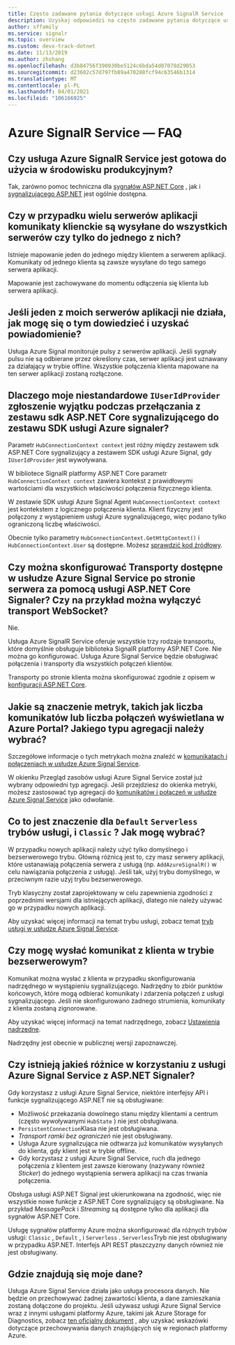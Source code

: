 ```yaml
---
title: Często zadawane pytania dotyczące usługi Azure SignalR Service
description: Uzyskaj odpowiedzi na często zadawane pytania dotyczące usługi Azure sygnalizującej, w tym Rozwiązywanie problemów i typowe scenariusze użycia.
author: sffamily
ms.service: signalr
ms.topic: overview
ms.custom: devx-track-dotnet
ms.date: 11/13/2019
ms.author: zhshang
ms.openlocfilehash: d3b84756f390930be5124c6bda54d07078d29053
ms.sourcegitcommit: d23602c57d797fb89a470288fcf94c63546b1314
ms.translationtype: MT
ms.contentlocale: pl-PL
ms.lasthandoff: 04/01/2021
ms.locfileid: "106166925"
---
```

# <a name="azure-signalr-service-faq"></a>Azure SignalR Service — FAQ

## <a name="is-azure-signalr-service-ready-for-production-use"></a>Czy usługa Azure SignalR Service jest gotowa do użycia w środowisku produkcyjnym?

Tak, zarówno pomoc techniczna dla [sygnałów ASP.NET Core](https://dotnet.microsoft.com/apps/aspnet/signalr) , jak i [sygnalizującego ASP.NET](/aspnet/signalr/overview/getting-started/introduction-to-signalr) jest ogólnie dostępna.

## <a name="when-there-are-multiple-application-servers-are-client-messages-sent-to-all-servers-or-just-one-of-them"></a>Czy w przypadku wielu serwerów aplikacji komunikaty klienckie są wysyłane do wszystkich serwerów czy tylko do jednego z nich?

Istnieje mapowanie jeden do jednego między klientem a serwerem aplikacji. Komunikaty od jednego klienta są zawsze wysyłane do tego samego serwera aplikacji.

Mapowanie jest zachowywane do momentu odłączenia się klienta lub serwera aplikacji.

## <a name="if-one-of-my-application-servers-is-down-how-can-i-find-it-and-get-notified"></a>Jeśli jeden z moich serwerów aplikacji nie działa, jak mogę się o tym dowiedzieć i uzyskać powiadomienie?

Usługa Azure Signal monitoruje pulsy z serwerów aplikacji.
Jeśli sygnały pulsu nie są odbierane przez określony czas, serwer aplikacji jest uznawany za działający w trybie offline. Wszystkie połączenia klienta mapowane na ten serwer aplikacji zostaną rozłączone.

## <a name="why-does-my-custom-iuseridprovider-throw-an-exception-when-im-switching-from-aspnet-core-signalr-sdk-to-azure-signalr-service-sdk"></a>Dlaczego moje niestandardowe `IUserIdProvider` zgłoszenie wyjątku podczas przełączania z zestawu sdk ASP.NET Core sygnalizującego do zestawu SDK usługi Azure signaler?

Parametr `HubConnectionContext context` jest różny między zestawem sdk ASP.NET Core sygnalizujący a zestawem SDK usługi Azure Signal, gdy `IUserIdProvider` jest wywoływana.

W bibliotece SignalR platformy ASP.NET Core parametr `HubConnectionContext context` zawiera kontekst z prawidłowymi wartościami dla wszystkich właściwości połączenia fizycznego klienta.

W zestawie SDK usługi Azure Signal Agent `HubConnectionContext context` jest kontekstem z logicznego połączenia klienta. Klient fizyczny jest połączony z wystąpieniem usługi Azure sygnalizującego, więc podano tylko ograniczoną liczbę właściwości.

Obecnie tylko parametry `HubConnectionContext.GetHttpContext()` i `HubConnectionContext.User` są dostępne.
Możesz [sprawdzić kod źródłowy](https://github.com/Azure/azure-signalr/blob/dev/src/Microsoft.Azure.SignalR/HubHost/ServiceHubConnectionContext.cs).

## <a name="can-i-configure-the-transports-available-in-azure-signalr-service-on-the-server-side-with-aspnet-core-signalr-for-example-can-i-disable-websocket-transport"></a>Czy można skonfigurować Transporty dostępne w usłudze Azure Signal Service po stronie serwera za pomocą usługi ASP.NET Core Signaler? Czy na przykład można wyłączyć transport WebSocket?

Nie.

Usługa Azure SignalR Service oferuje wszystkie trzy rodzaje transportu, które domyślnie obsługuje biblioteka SignalR platformy ASP.NET Core. Nie można go konfigurować. Usługa Azure Signal Service będzie obsługiwać połączenia i transporty dla wszystkich połączeń klientów.

Transporty po stronie klienta można skonfigurować zgodnie z opisem w [konfiguracji ASP.NET Core](/aspnet/core/signalr/configuration#configure-allowed-transports-1).

## <a name="what-is-the-meaning-of-metrics-like-message-count-or-connection-count-shown-in-the-azure-portal-which-kind-of-aggregation-type-should-i-choose"></a>Jakie są znaczenie metryk, takich jak liczba komunikatów lub liczba połączeń wyświetlana w Azure Portal? Jakiego typu agregacji należy wybrać?

Szczegółowe informacje o tych metrykach można znaleźć w [komunikatach i połączeniach w usłudze Azure Signal Service](signalr-concept-messages-and-connections.md).

W okienku Przegląd zasobów usługi Azure Signal Service został już wybrany odpowiedni typ agregacji. Jeśli przejdziesz do okienka metryki, możesz zastosować typ agregacji do [komunikatów i połączeń w usłudze Azure Signal Service](../azure-monitor/essentials/metrics-supported.md#microsoftsignalrservicesignalr) jako odwołanie.

## <a name="what-is-the-meaning-of-the-default-serverless-and-classic-service-modes-how-can-i-choose"></a>Co to jest znaczenie dla `Default` `Serverless` trybów usługi, i `Classic` ? Jak mogę wybrać?

W przypadku nowych aplikacji należy użyć tylko domyślnego i bezserwerowego trybu. Główną różnicą jest to, czy masz serwery aplikacji, które ustanawiają połączenia serwera z usługą (np. `AddAzureSignalR()` w celu nawiązania połączenia z usługą). Jeśli tak, użyj trybu domyślnego, w przeciwnym razie użyj trybu bezserwerowego.

Tryb klasyczny został zaprojektowany w celu zapewnienia zgodności z poprzednimi wersjami dla istniejących aplikacji, dlatego nie należy używać go w przypadku nowych aplikacji.

Aby uzyskać więcej informacji na temat trybu usługi, zobacz temat [tryb usługi w usłudze Azure Signal Service](concept-service-mode.md).

## <a name="can-i-send-message-from-client-in-serverless-mode"></a>Czy mogę wysłać komunikat z klienta w trybie bezserwerowym?

Komunikat można wysłać z klienta w przypadku skonfigurowania nadrzędnego w wystąpieniu sygnalizującego. Nadrzędny to zbiór punktów końcowych, które mogą odbierać komunikaty i zdarzenia połączeń z usługi sygnalizującego. Jeśli nie skonfigurowano żadnego strumienia, komunikaty z klienta zostaną zignorowane.

Aby uzyskać więcej informacji na temat nadrzędnego, zobacz [Ustawienia nadrzędne](concept-upstream.md).

Nadrzędny jest obecnie w publicznej wersji zapoznawczej.

## <a name="are-there-any-feature-differences-in-using-azure-signalr-service-with-aspnet-signalr"></a>Czy istnieją jakieś różnice w korzystaniu z usługi Azure Signal Service z ASP.NET Signaler?

Gdy korzystasz z usługi Azure Signal Service, niektóre interfejsy API i funkcje sygnalizującego ASP.NET nie są obsługiwane:
- Możliwość przekazania dowolnego stanu między klientami a centrum (często wywoływanymi `HubState` ) nie jest obsługiwana.
- `PersistentConnection`Klasa nie jest obsługiwana.
- *Transport ramki bez ograniczeń* nie jest obsługiwany.
- Usługa Azure sygnalizująca nie odtwarza już komunikatów wysyłanych do klienta, gdy klient jest w trybie offline.
- Gdy korzystasz z usługi Azure Signal Service, ruch dla jednego połączenia z klientem jest zawsze kierowany (nazywany również *Sticker*) do jednego wystąpienia serwera aplikacji na czas trwania połączenia.

Obsługa usługi ASP.NET Signal jest ukierunkowana na zgodność, więc nie wszystkie nowe funkcje z ASP.NET Core sygnalizujący są obsługiwane. Na przykład *MessagePack* i *Streaming* są dostępne tylko dla aplikacji dla sygnałów ASP.NET Core.

Usługę sygnałów platformy Azure można skonfigurować dla różnych trybów usługi: `Classic` , `Default` , i `Serverless` . `Serverless`Tryb nie jest obsługiwany w przypadku ASP.NET. Interfejs API REST płaszczyzny danych również nie jest obsługiwany.

## <a name="where-does-my-data-reside"></a>Gdzie znajdują się moje dane?

Usługa Azure Signal Service działa jako usługa procesora danych. Nie będzie on przechowywać żadnej zawartości klienta, a dane zamieszkania zostaną dołączone do projektu. Jeśli używasz usługi Azure Signal Service wraz z innymi usługami platformy Azure, takimi jak Azure Storage for Diagnostics, zobacz [ten oficjalny dokument](https://azure.microsoft.com/resources/achieving-compliant-data-residency-and-security-with-azure/) , aby uzyskać wskazówki dotyczące przechowywania danych znajdujących się w regionach platformy Azure.
